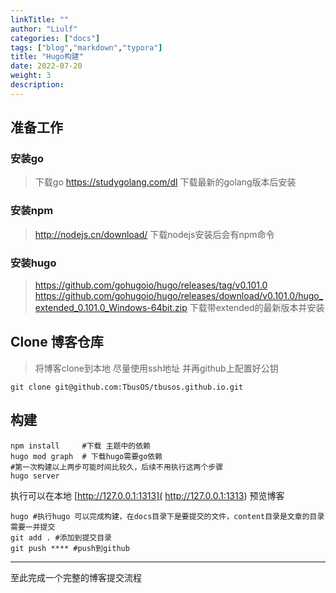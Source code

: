 ```yaml
---
linkTitle: ""
author: "Liulf"
categories: ["docs"]
tags: ["blog","markdown","typora"] 
title: "Hugo构建"
date: 2022-07-20
weight: 3
description:
---
```

## 准备工作

### 安装go
> 下载go https://studygolang.com/dl
> 下载最新的golang版本后安装
### 安装npm
> http://nodejs.cn/download/
> 下载nodejs安装后会有npm命令
### 安装hugo

>https://github.com/gohugoio/hugo/releases/tag/v0.101.0
https://github.com/gohugoio/hugo/releases/download/v0.101.0/hugo_extended_0.101.0_Windows-64bit.zip
> 下载带extended的最新版本并安装
## Clone 博客仓库
> 将博客clone到本地
> 尽量使用ssh地址
> 并再github上配置好公钥
```shell
git clone git@github.com:TbusOS/tbusos.github.io.git
```
## 构建
```shell
npm install 	#下载 主题中的依赖
hugo mod graph 	# 下载hugo需要go依赖
#第一次构建以上两步可能时间比较久，后续不用执行这两个步骤
hugo server 
```
执行可以在本地 [http://127.0.0.1:1313]( http://127.0.0.1:1313) 预览博客

``` shell
hugo #执行hugo 可以完成构建，在docs目录下是要提交的文件，content目录是文章的目录需要一并提交
git add . #添加到提交目录
git push **** #push到github
```







---

至此完成一个完整的博客提交流程
